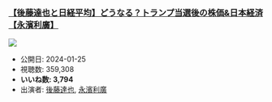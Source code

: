 ### [【後藤達也と日経平均】どうなる？トランプ当選後の株価&日本経済【永濱利廣】](https://www.youtube.com/watch?v=_MyHn19J_t4)
[![](https://img.youtube.com/vi/_MyHn19J_t4/sddefault.jpg)](https://www.youtube.com/watch?v=_MyHn19J_t4)
-   公開日: 2024-01-25
-   視聴数: 359,308
-   **いいね数: 3,794**
-   出演者: [後藤達也](/rehacq_fan/people/後藤達也 "wikilink"), [永濱利廣](/rehacq_fan/people/永濱利廣 "wikilink")
